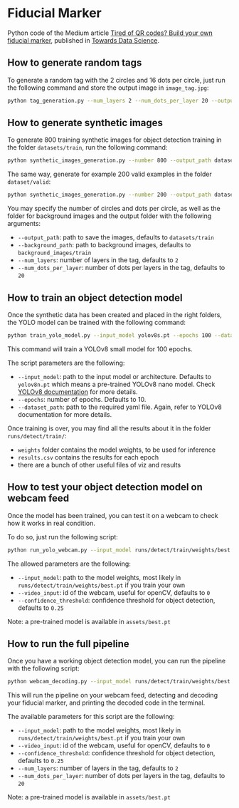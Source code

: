 # Fiducial Marker

Python code of the Medium article [Tired of QR codes? Build your own fiducial marker](https://medium.com/towards-data-science/tired-of-qr-codes-build-you-own-fiducial-marker-aab81cce1f25), published in [Towards Data Science](https://towardsdatascience.com/).

## How to generate random tags

To generate a random tag with the 2 circles and 16 dots per circle, 
just run the following command and store the output image in `image_tag.jpg`:

```bash
python tag_generation.py --num_layers 2 --num_dots_per_layer 20 --output_path image_tag.jpg
```
## How to generate synthetic images

To generate 800 training synthetic images for object detection training in the folder `datasets/train`, run the following command:

```bash
python synthetic_images_generation.py --number 800 --output_path datasets/train/ --background_path background_images/train/
```

The same way, generate for example 200 valid examples in the folder `dataset/valid`:

```bash
python synthetic_images_generation.py --number 200 --output_path datasets/valid/ --background_path background_images/valid/
```

You may specify the number of circles and dots per circle, as well as
the folder for background images and the output folder with the following arguments:
- `--output_path`: path to save the images, defaults to `datasets/train`
- `--background_path`: path to background images, defaults to `background_images/train`
- `--num_layers`: number of layers in the tag, defaults to `2`
- `--num_dots_per_layer`: number of dots per layers in the tag, defaults to `20`

## How to train an object detection model

Once the synthetic data has been created and placed in the right folders, the YOLO model can be trained with the following command:

```bash
python train_yolo_model.py --input_model yolov8s.pt --epochs 100 --dataset_path datasets/dataset.yaml
```

This command will train a YOLOv8 small model for 100 epochs.

The script parameters are the following:
- `--input_model`: path to the input model or architecture. Defaults to `yolov8n.pt` which means a pre-trained YOLOv8 nano model. Check [YOLOv8 documentation](https://docs.ultralytics.com/modes/train/#usage-examples) for more details.
- `--epochs`: number of epochs. Defaults to 10.
- `--dataset_path`: path to the required yaml file. Again, refer to YOLOv8 documentation for more details.

Once training is over, you may find all the results about it in the folder `runs/detect/train/`:
- `weights` folder contains the model weights, to be used for inference
- `results.csv` contains the results for each epoch
- there are a bunch of other useful files of viz and results

## How to test your object detection model on webcam feed

Once the model has been trained, you can test it on a webcam to check how it works in real condition.

To do so, just run the following script:

```bash
python run_yolo_webcam.py --input_model runs/detect/train/weights/best.pt 
```

The allowed parameters are the following:
- `--input_model`: path to the model weights, most likely in `runs/detect/train/weights/best.pt` if you train your own
- `--video_input`: id of the webcam, useful for openCV, defaults to `0`
- `--confidence_threshold`: confidence threshold for object detection, defaults to `0.25`

Note: a pre-trained model is available in `assets/best.pt`

## How to run the full pipeline

Once you have a working object detection model, you can run the pipeline with the following script:

```bash
python webcam_decoding.py --input_model runs/detect/train/weights/best.pt
```

This will run the pipeline on your webcam feed, detecting and decoding your fiducial marker, 
and printing the decoded code in the terminal.

The available parameters for this script are the following:
- `--input_model`: path to the model weights, most likely in `runs/detect/train/weights/best.pt` if you train your own
- `--video_input`: id of the webcam, useful for openCV, defaults to `0`
- `--confidence_threshold`: confidence threshold for object detection, defaults to `0.25`
- `--num_layers`: number of layers in the tag, defaults to `2`
- `--num_dots_per_layer`: number of dots per layers in the tag, defaults to `20`

Note: a pre-trained model is available in `assets/best.pt`
